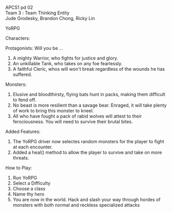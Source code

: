 APCS1 pd 02        
Team 3 : Team Thinking Entity       
Jude Grodesky, Brandon Chong, Ricky Lin
         
YoRPG         

Characters:

Protagonists:
Will you be ...
1. A mighty Warrior, who fights for justice and glory. 
2. An unkillable Tank, who takes on any foe fearlessly.
3. A faithful Cleric, whos will won't break regardless of the wounds he has suffered.

Monsters:
1. Elusive and bloodthirsty, flying bats hunt in packs, making them difficult to fend off.
2. No beast is more resilient than a savage bear. Enraged, it will take plenty of work to bring this monster to kneel.
3. All who have fought a pack of rabid wolves will attest to their ferociousness. You will need to survive their brutal bites.

Added Features:

1. The YoRPG driver now selectes random monsters for the player to fight at each encounter.
2. Added a heal() method to allow the player to survive and take on more threats.

How to Play:
1. Run YoRPG
2. Select a Difficulty
3. Choose a class
4. Name thy hero
5. You are now in the world. Hack and slash your way through hordes of monsters with both normal and reckless specialized attacks